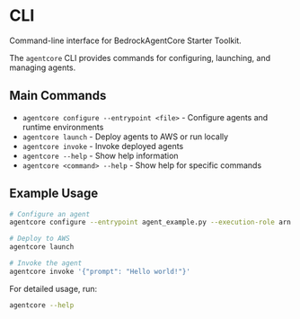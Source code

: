 # CLI

Command-line interface for BedrockAgentCore Starter Toolkit.

The `agentcore` CLI provides commands for configuring, launching, and managing agents.

## Main Commands

- `agentcore configure --entrypoint <file>` - Configure agents and runtime environments
- `agentcore launch` - Deploy agents to AWS or run locally
- `agentcore invoke` - Invoke deployed agents
- `agentcore --help` - Show help information
- `agentcore <command> --help` - Show help for specific commands

## Example Usage

```bash
# Configure an agent
agentcore configure --entrypoint agent_example.py --execution-role arn:aws:iam::123456789012:role/MyRole

# Deploy to AWS
agentcore launch

# Invoke the agent
agentcore invoke '{"prompt": "Hello world!"}'
```

For detailed usage, run:
```bash
agentcore --help
```
